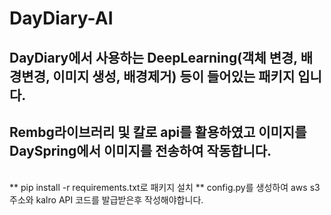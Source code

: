 # DayDiary-AI

## DayDiary에서 사용하는 DeepLearning(객체 변경, 배경변경, 이미지 생성, 배경제거) 등이 들어있는 패키지 입니다.
## Rembg라이브러리 및 칼로 api를 활용하였고 이미지를 DaySpring에서 이미지를 전송하여 작동합니다.
<br>
** pip install -r requirements.txt로 패키지 설치
** config.py를 생성하여 aws s3 주소와 kalro API 코드를 발급받은후 작성해야합니다.


